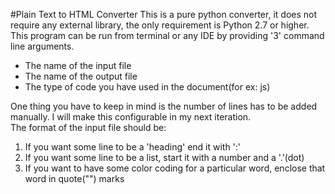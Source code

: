 #Plain Text to HTML Converter
This is a pure python converter, it does not require any external library, the only requirement is Python 2.7 or higher. This program can be run from terminal or any IDE by providing '3' command line arguments.
* The name of the input file
* The name of the output file
* The type of code you have used in the document(for ex: js)  

One thing you have to keep in mind is the number of lines has to be added manually.
I will make this configurable in my next iteration.  
The format of the input file should be:
1. If you want some line to be a 'heading' end it with ':'
2. If you want some line to be a list, start it with a number and a '.'(dot)
3. If you want to have some color coding for a particular word, enclose that word in quote("") marks


